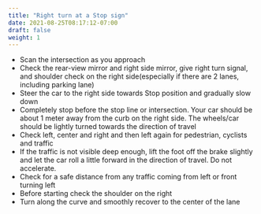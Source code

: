 ```yaml
---
title: "Right turn at a Stop sign"
date: 2021-08-25T08:17:12-07:00
draft: false
weight: 1
---
```


- Scan the intersection as you approach
- Check the rear-view mirror and right side mirror, give right turn signal, and shoulder check on the right side(especially if there are 2 lanes, including parking lane)
- Steer the car to the right side towards Stop position and gradually slow down
- Completely stop before the stop line or intersection. Your car should be about 1 meter away from the curb on the right side. The wheels/car should be lightly turned towards the direction of travel
- Check left, center and right and then left again for pedestrian, cyclists and traffic
- If the traffic is not visible deep enough, lift the foot off the brake slightly and let the car roll a little forward in the direction of travel. Do not accelerate.
- Check for a safe distance from any traffic coming from left or front turning left
- Before starting check the shoulder on the right
- Turn along the curve and smoothly recover to the center of the lane

